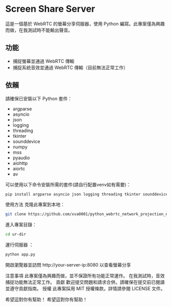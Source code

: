 # Screen Share Server

這是一個基於 WebRTC 的螢幕分享伺服器，使用 Python 編寫。此專案僅為興趣而做，在我測試時不能輸出聲音。

## 功能

- 捕捉螢幕並通過 WebRTC 傳輸
- 捕捉系統音效並通過 WebRTC 傳輸（目前無法正常工作）

## 依賴

請確保已安裝以下 Python 套件：

- argparse
- asyncio
- json
- logging
- threading
- tkinter
- sounddevice
- numpy
- mss
- pyaudio
- aiohttp
- aiortc
- av

可以使用以下命令安裝所需的套件(請自行配置venv如有需要)：


```sh
pip install argparse asyncio json logging threading tkinter sounddevice numpy mss pyaudio aiohttp aiortc av
```

使用方法
克隆此專案到本地：

```sh
git clone https://github.com/xva0001/python_webrtc_network_projection_no_sound.git
```

進入專案目錄：

```sh
cd ur-dir
```


運行伺服器 ：

```sh
python app.py
```

開啟瀏覽器並訪問 http://your-server-ip:8080 以查看螢幕分享

注意事項
此專案僅為興趣而做，並不保證所有功能正常運作。
在我測試時，音效捕捉功能無法正常工作。
貢獻
歡迎提交問題和請求合併。請確保在提交前已閱讀並遵守貢獻指南。
授權
此專案採用 MIT 授權條款。詳情請參閱 LICENSE 文件。

希望這對你有幫助！
希望這對你有幫助！
